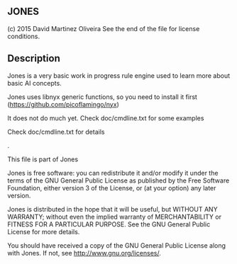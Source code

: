 JONES
----------------------------
(c) 2015 David Martinez Oliveira
See the end of the file for license conditions.


Description
------------
Jones is a very basic work in progress rule engine used to learn more about basic AI concepts. 

Jones uses libnyx generic functions, so you need to install it first (https://github.com/picoflamingo/nyx)

It does not do much yet. Check doc/cmdline.txt  for some examples



Check doc/cmdline.txt for details

.

This file is part of Jones

Jones is free software: you can redistribute it and/or modify
it under the terms of the GNU General Public License as published by
the Free Software Foundation, either version 3 of the License, or
(at your option) any later version.

Jones is distributed in the hope that it will be useful,
but WITHOUT ANY WARRANTY; without even the implied warranty of
MERCHANTABILITY or FITNESS FOR A PARTICULAR PURPOSE.  See the
GNU General Public License for more details.

You should have received a copy of the GNU General Public License
along with Jones.  If not, see <http://www.gnu.org/licenses/>.
